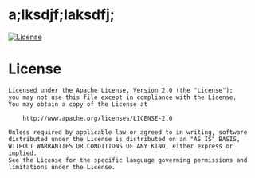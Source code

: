# a;lksdjf;laksdfj;
  [![License](https://img.shields.io/badge/License-Apache_2.0-blue.svg)](https://opensource.org/licenses/Apache-2.0)

  # License
  

    Licensed under the Apache License, Version 2.0 (the "License");
    you may not use this file except in compliance with the License.
    You may obtain a copy of the License at
    
        http://www.apache.org/licenses/LICENSE-2.0
    
    Unless required by applicable law or agreed to in writing, software
    distributed under the License is distributed on an "AS IS" BASIS,
    WITHOUT WARRANTIES OR CONDITIONS OF ANY KIND, either express or implied.
    See the License for the specific language governing permissions and
    limitations under the License.

